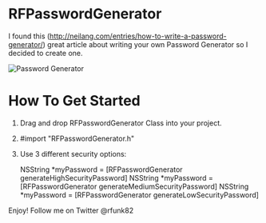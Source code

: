 RFPasswordGenerator
===================

I found this (http://neilang.com/entries/how-to-write-a-password-generator/) great article about writing your own Password Generator so I decided to create one.

![Password Generator](http://i.imgur.com/22nshMQ.png)

How To Get Started
==================

1.  Drag and drop RFPasswordGenerator Class into your project.
2.  #import "RFPasswordGenerator.h"
3.  Use 3 different security options:
  
     NSString *myPassword = [RFPasswordGenerator generateHighSecurityPassword]
     NSString *myPassword = [RFPasswordGenerator generateMediumSecurityPassword]
     NSString *myPassword = [RFPasswordGenerator generateLowSecurityPassword]

Enjoy!
Follow me on Twitter @rfunk82
